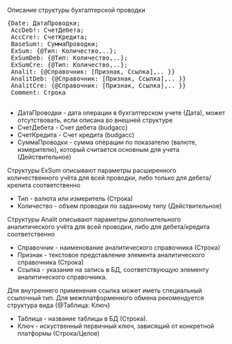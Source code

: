 Описание структуры бухгалтерской проводки
<pre>
{Date: ДатаПроводки;
 AccDeb!: СчетДебета;
 AccCre!: СчетКредита;
 BaseSum!: СуммаПроводки;
 ExSum: {@Тип: Количество,..};
 ExSumDeb: {@Тип: Количество,..};
 ExSumCre: {@Тип: Количество,..};
 Analit: {@Справочник: [Признак, Ссылка],.. }}
 AnalitDeb: {@Справочник: [Признак, Ссылка],.. }}
 AnalitCre: {@Справочник: [Признак, Ссылка],.. }}
 Comment: Строка
 </pre>
 * ДатаПроводки - дата операции в бухгалтерском учете (Дата), может отсутствовать, если описана во внешней структуре
 * СчетДебета - Счет дебета (budgacc)
 * СчетКредита - Счет кредита (budgacc)
 * СуммаПроводки - сумма операции по показателю (валюте, измерителю), который считается основным для учета (Действительное)

 Структуры ExSum описывают параметры расширенного количественного учёта для всей проводки, либо только для дебета/крелита соответственно
 
 * Тип - валюта или измеритель (Строка)
 * Количество - объем проводки по заданному типу (Действительное)

 Структуры Analit описывают параметры дополнительного аналитического учёта для всей проводки, либо для дебета/кредита соответственно
 
 * Справочник - наименование аналитического справочника (Строка)
 * Признак - текстовое представление элемента аналитического справочника (Строка)
 * Ссылка - указание на запись в БД, соответствующую элементу аналитического справочника. 

 Для внутреннего применения ссылка может иметь специальный ссылочный тип.
 Для межплатформенного обмена рекомендуется структура вида {@Таблица: Ключ}
 
 * Таблица - название таблицы в БД (Строка).
 * Ключ - искуственный первичный ключ, зависящий от конкретной платформы (Строка/Целое)
